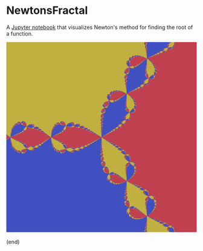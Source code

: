 # NewtonsFractal
A [Jupyter notebook](NewtonsFractal.ipynb) that visualizes Newton's method for finding the root of a function.

![Newton's Fractal](NewtonsFractal.png)

(end)
